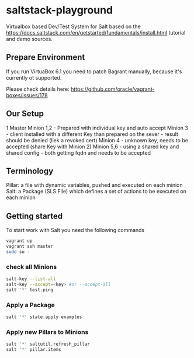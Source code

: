 # saltstack-playground
Virtualbox based Dev/Test System for Salt based on the https://docs.saltstack.com/en/getstarted/fundamentals/install.html  tutorial and demo sources.

## Prepare Environment
If you run VirtuaBox 6.1 you need to patch Bagrant manually, because it's currently ot supported.

Please check details here: https://github.com/oracle/vagrant-boxes/issues/178

## Our Setup

1 Master
Minion 1,2 - Prepared with individual key and auto accept
Minion 3 - client installed with a different Key than prepared on the sever - result should be denied (liek a revoked cert)
Minion 4 - unknown key, needs to be accepted (share Key with Minion 2)
Minion 5,6 - using a shared key and shared config - both getting fqdn and needs to be accepted

## Terminology

Pillar: a file with dynamic variables, pushed and executed on each minion
Salt: a Package (SLS File) which defines a set of actions to be executed on each minion

## Getting started

To start work with Salt you need the following commands

````bash
vagrant up
vagrant ssh master
sudo su -
````

### check all Minions
````bash
salt-key --list-all
salt-key --accept=<key> #or --accept-all 
salt '*' test.ping
````

### Apply a Package

````bash
salt '*' state.apply examples
````


### Apply new Pillars to Minions
````bash
salt '*' saltutil.refresh_pillar
salt '*' pillar.items
````
